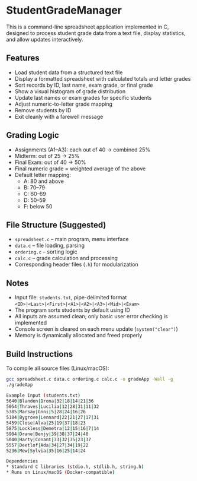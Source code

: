 # StudentGradeManager

This is a command-line spreadsheet application implemented in C, designed to process student grade data from a text file, display statistics, and allow updates interactively.

## Features

- Load student data from a structured text file
- Display a formatted spreadsheet with calculated totals and letter grades
- Sort records by ID, last name, exam grade, or final grade
- Show a visual histogram of grade distribution
- Update last names or exam grades for specific students
- Adjust numeric-to-letter grade mapping
- Remove students by ID
- Exit cleanly with a farewell message

## Grading Logic

- Assignments (A1–A3): each out of 40 → combined 25%  
- Midterm: out of 25 → 25%  
- Final Exam: out of 40 → 50%  
- Final numeric grade = weighted average of the above  
- Default letter mapping:  
  - A: 80 and above  
  - B: 70–79  
  - C: 60–69  
  - D: 50–59  
  - F: below 50  

## File Structure (Suggested)

- `spreadsheet.c` – main program, menu interface
- `data.c` – file loading, parsing
- `ordering.c` – sorting logic
- `calc.c` – grade calculation and processing
- Corresponding header files (`.h`) for modularization

## Notes

- Input file: `students.txt`, pipe-delimited format  
  `<ID>|<Last>|<First>|<A1>|<A2>|<A3>|<Mid>|<Exam>`
- The program sorts students by default using ID
- All inputs are assumed clean; only basic user error checking is implemented
- Console screen is cleared on each menu update (`system("clear")`)
- Memory is dynamically allocated and freed properly

## Build Instructions

To compile all source files (Linux/macOS):

```bash
gcc spreadsheet.c data.c ordering.c calc.c -o gradeApp -Wall -g
./gradeApp

Example Input (students.txt)
5640|Blanden|Drona|32|18|14|21|36
5054|Thraves|Lucilia|12|28|31|11|32
5385|Marsay|Gnni|5|28|24|16|26
5184|Bygrove|Lennard|22|21|27|17|31
5459|Close|Alva|25|19|37|18|23
5875|Lockless|Demetra|12|15|16|7|14
5904|Drane|Benjy|39|38|37|24|40
5040|Harty|Conant|33|32|35|23|37
5557|Deetlof|Ada|34|27|34|19|22
5236|Mew|Sylvia|35|16|25|14|24

Dependencies
* Standard C libraries (stdio.h, stdlib.h, string.h)
* Runs on Linux/macOS (Docker-compatible)

